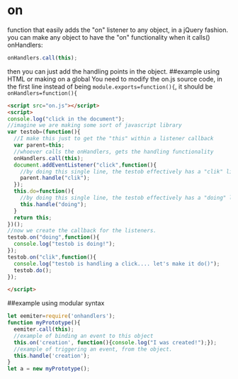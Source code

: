 # on
function that easily adds the "on" listener to any object, in a jQuery fashion.
you can make any object to have the "on" functionality when it calls() onHandlers:
```javascript
onHandlers.call(this);
```

then you can just add the handling points in the object.
##example using HTML or making on a global
You need to modify the on.js source code, in the first line instead of being `module.exports=function(){`, it should be `onHandlers=function(){`
```html
<script src="on.js"></script>
<script>
console.log("click in the document");
//imagine we are making some sort of javascript library
var testob=(function(){
  //I make this just to get the "this" within a listener callback
  var parent=this;
  //whoever calls the onHandlers, gets the handling functionality
  onHandlers.call(this);
  document.addEventListener("click",function(){
    //by doing this single line, the testob effectively has a "clik" listener.
    parent.handle("clik");
  });
  this.do=function(){
    //by doing this single line, the testob effectively has a "doing" listener.
    this.handle("doing");
  }
  return this;
})();
//now we create the callback for the listeners.
testob.on("doing",function(){
  console.log("testob is doing!");
});
testob.on("clik",function(){
  console.log("testob is handling a click.... let's make it do()");
  testob.do();
});

</script>
```
##example using modular syntax
```javascript
let eemiter=require('onhandlers');
function myPrototype(){
  eemiter.call(this);
  //example of binding an event to this object
  this.on('creation', function(){console.log("I was created!");});
  //example of triggering an event, from the object.
  this.handle('creation');
}
let a = new myPrototype();
```
